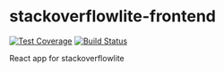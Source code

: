 # stackoverflowlite-frontend
[![Test Coverage](https://api.codeclimate.com/v1/badges/0939e54412ad2e57cf85/test_coverage)](https://codeclimate.com/github/uwaelpis/stackoverflowlite-frontend/test_coverage)
[![Build Status](https://travis-ci.org/uwaelpis/stackoverflowlite-frontend.svg?branch=develop)](https://travis-ci.org/uwaelpis/stackoverflowlite-frontend)

React app for stackoverflowlite 

